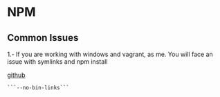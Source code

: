 # NPM

## Common Issues

1.- If you are working with windows and vagrant, as me. You will face an issue with symlinks and npm install

  [github](https://github.com/npm/npm/issues/9901)

    ```--no-bin-links```
